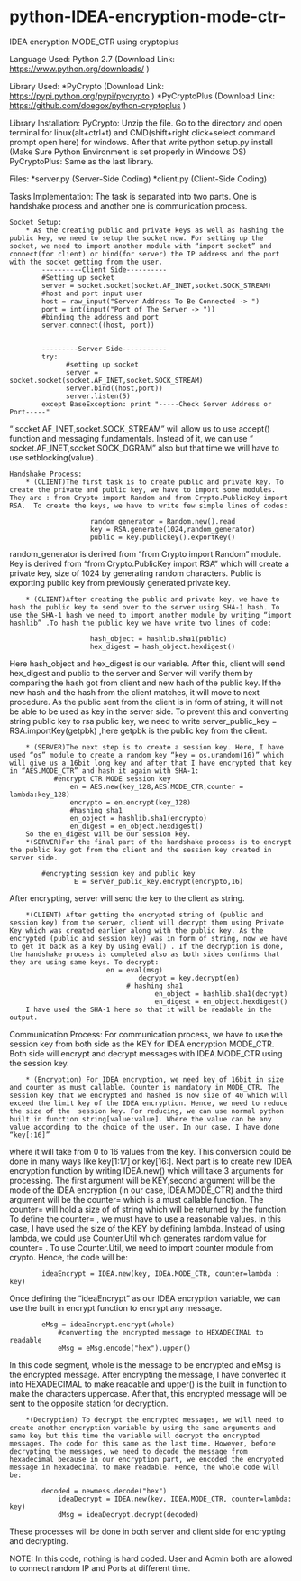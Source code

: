 # python-IDEA-encryption-mode-ctr-
IDEA encryption MODE_CTR using cryptoplus


Language Used: Python 2.7 (Download Link: https://www.python.org/downloads/ )

Library Used: 
		*PyCrypto (Download Link: https://pypi.python.org/pypi/pycrypto )
		*PyCryptoPlus (Download Link: https://github.com/doegox/python-cryptoplus )

Library Installation:
	PyCrypto: Unzip the file. Go to the directory and open terminal for linux(alt+ctrl+t) and CMD(shift+right click+select command prompt open here) for windows. After that write python setup.py install (Make Sure Python Environment is set properly in Windows OS)
	PyCryptoPlus: Same as the last library.

Files:
	*server.py (Server-Side Coding)
	*client.py (Client-Side Coding)


Tasks Implementation:
	The task is separated into two parts. One is handshake process and another one is communication process.

	Socket Setup:
		* As the creating public and private keys as well as hashing the public key, we need to setup the socket now. For setting up the socket, we need to import another module with “import socket” and connect(for client) or bind(for server) the IP address and the port with the socket getting from the user.
			----------Client Side----------
			#Setting up socket
			server = socket.socket(socket.AF_INET,socket.SOCK_STREAM)
			#host and port input user
			host = raw_input("Server Address To Be Connected -> ")
			port = int(input("Port of The Server -> "))
			#binding the address and port
			server.connect((host, port))
			

			---------Server Side-----------
			try:
  				  #setting up socket
  				  server = socket.socket(socket.AF_INET,socket.SOCK_STREAM)
  				  server.bind((host,port))
   				  server.listen(5)
			except BaseException: print "-----Check Server Address or Port-----"
  
“ socket.AF_INET,socket.SOCK_STREAM” will allow us to use accept() function and messaging fundamentals. Instead of it, we can use “ socket.AF_INET,socket.SOCK_DGRAM” also but that time we will have to use setblocking(value) . 

	

	Handshake Process:
		* (CLIENT)The first task is to create public and private key. To create the private and public key, we have to import some modules. They are : from Crypto import Random and from Crypto.PublicKey import RSA.  To create the keys, we have to write few simple lines of codes:
					
 						random_generator = Random.new().read
						key = RSA.generate(1024,random_generator)
						public = key.publickey().exportKey()

random_generator is derived from “from Crypto import Random” module. Key is derived from “from Crypto.PublicKey import RSA” which will create a private key, size of 1024 by generating random characters. Public is exporting public key from previously generated private key.
		
		* (CLIENT)After creating the public and private key, we have to hash the public key to send over to the server using SHA-1 hash. To use the SHA-1 hash we need to import another module by writing “import hashlib” .To hash the public key we have write two lines of code:
						
						hash_object = hashlib.sha1(public)
						hex_digest = hash_object.hexdigest()

Here hash_object and hex_digest is our variable. After this, client will send hex_digest and public to the server and Server will verify them by comparing the hash got from client and new hash of the public key. If the new hash and the hash from the client matches, it will move to next procedure. As the public sent from the client is in form of string, it will not be able to be used as key in the server side. To prevent this and converting string public key to rsa public key, we need to write server_public_key = RSA.importKey(getpbk) ,here getpbk is the public key from the client.
		
		* (SERVER)The next step is to create a session key. Here, I have used “os” module to create a random key “key = os.urandom(16)” which will give us a 16bit long key and after that I have encrypted that key in “AES.MODE_CTR” and hash it again with SHA-1:
			   #encrypt CTR MODE session key
     			   en = AES.new(key_128,AES.MODE_CTR,counter = lambda:key_128)
     			   encrypto = en.encrypt(key_128)
     			   #hashing sha1
     			   en_object = hashlib.sha1(encrypto)
     			   en_digest = en_object.hexdigest()		
		So the en_digest will be our session key.
		*(SERVER)For the final part of the handshake process is to encrypt the public key got from the client and the session key created in server side. 
			
			#encrypting session key and public key
        			E = server_public_key.encrypt(encrypto,16)

After encrypting, server will send the key to the client as string.

		*(CLIENT) After getting the encrypted string of (public and session key) from the server, client will decrypt them using Private Key which was created earlier along with the public key. As the encrypted (public and session key) was in form of string, now we have to get it back as a key by using eval() . If the decryption is done, the handshake process is completed also as both sides confirms that they are using same keys. To decrypt: 
							en = eval(msg)
        							decrypt = key.decrypt(en)
       							 # hashing sha1
     						            en_object = hashlib.sha1(decrypt)
    						            en_digest = en_object.hexdigest()	
		I have used the SHA-1 here so that it will be readable in the output. 

Communication Process:
		For communication process, we have to use the session key from both side as the KEY for IDEA encryption MODE_CTR. Both side will encrypt and decrypt messages with IDEA.MODE_CTR using the session key.
		
		* (Encryption) For IDEA encryption, we need key of 16bit in size and counter as must callable. Counter is mandatory in MODE_CTR. The session key that we encrypted and hashed is now size of 40 which will exceed the limit key of the IDEA encryption. Hence, we need to reduce the size of the  session key. For reducing, we can use normal python built in function string[value:value]. Where the value can be any value according to the choice of the user. In our case, I have done “key[:16]”
where it will take from 0 to 16 values from the key. This conversion could be done in many ways like key[1:17] or key[16:]. Next part is to create new IDEA encryption function by writing IDEA.new() which will take 3 arguments for processing. The first argument will be KEY,second argument will be the mode of the IDEA encryption (in our case, IDEA.MODE_CTR) and the third argument will be the counter= which is a must callable function. The counter= will hold a size of of string which will be returned by the function. To define the counter= , we must have to use a reasonable values. In this case, I have used the size of the KEY by defining lambda.  Instead of using lambda, we could use Counter.Util which generates random value for counter= . To use Counter.Util, we need to import counter module from crypto. Hence, the code will be:
				

			ideaEncrypt = IDEA.new(key, IDEA.MODE_CTR, counter=lambda : key)
						 

Once defining the “ideaEncrypt” as our IDEA encryption variable, we can use the built in encrypt function to encrypt any message. 

			eMsg = ideaEncrypt.encrypt(whole)
    			#converting the encrypted message to HEXADECIMAL to readable
    			eMsg = eMsg.encode("hex").upper()
In this code segment, whole is the message to be encrypted and eMsg is the encrypted message. After encrypting the message, I have converted it into HEXADECIMAL to make readable and upper() is the built in function to make the characters uppercase. After that, this encrypted message will be sent to the opposite station for decryption.

		*(Decryption) To decrypt the encrypted messages, we will need to create another encryption variable by using the same arguments and same key but this time the variable will decrypt the encrypted messages. The code for this same as the last time. However, before decrypting the messages, we need to decode the message from hexadecimal because in our encryption part, we encoded the encrypted message in hexadecimal to make readable. Hence, the whole code will be:
			
			decoded = newmess.decode("hex")
    			ideaDecrypt = IDEA.new(key, IDEA.MODE_CTR, counter=lambda: key)
    			dMsg = ideaDecrypt.decrypt(decoded) 

These processes will be done in both server and client side for encrypting and decrypting. 

NOTE: In this code, nothing is hard coded. User and Admin both are allowed to connect random IP and Ports at different time.
